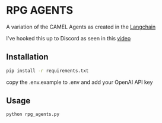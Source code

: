 # RPG AGENTS

A variation of the CAMEL Agents as created in the [Langchain](https://python.langchain.com/en/latest/use_cases/agent_simulations/camel_role_playing.html)

I've hooked this up to Discord as seen in this [video](https://twitter.com/AI_Citizen/status/1648956371268952065?s=20)

## Installation

```bash
pip install -r requirements.txt
```

copy the .env.example to .env and add your OpenAI API key

## Usage

```bash
python rpg_agents.py
```
